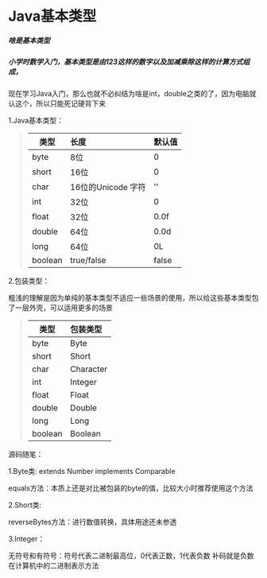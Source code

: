 # Java基本类型

##### 啥是基本类型

##### 小学时数学入门，基本类型是由123这样的数字以及加减乘除这样的计算方式组成，
现在学习Java入门，那么也就不必纠结为啥是int，double之类的了，因为电脑就认这个，所以只能死记硬背下来


1.Java基本类型：

> | 类型       | 长度 | 默认值 |
> | ---------- | :--- | :--- | 
> | byte |8位|0|
> | short |16位|0|
> | char |16位的Unicode 字符|''|
> | int |32位|0|
> | float |32位|0.0f|
> | double |64位|0.0d|
> | long |64位|0L|
> | boolean |true/false|false|

2.包装类型：

粗浅的理解是因为单纯的基本类型不适应一些场景的使用，所以给这些基本类型包了一层外壳，可以适用更多的场景

> | 类型       | 包装类型 |
> | ---------- | :--- |
> | byte |Byte|
> | short |Short|
> | char |Character|
> | int |Integer|
> | float |Float|
> | double |Double|
> | long |Long|
> | boolean |Boolean|


源码随笔：

1.Byte类: extends Number implements Comparable<Byte>

equals方法：本质上还是对比被包装的byte的值，比较大小时推荐使用这个方法

2.Short类:

reverseBytes方法：进行数值转换，具体用途还未参透

3.Integer：

无符号和有符号：符号代表二进制最高位，0代表正数，1代表负数
补码就是负数在计算机中的二进制表示方法





